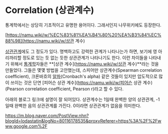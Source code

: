 # Correlation (상관계수)

통계학에서는 상당히 기초적이고 유명한 용어이다. 그래서인지 나무위키에도 등장한다.

[https://namu.wiki/w/%EC%83%81%EA%B4%80%20%EA%B3%84%EC%88%98](https://namu.wiki/w/상관 계수)

[상관관계](https://namu.wiki/w/상관관계)에도 그 정도가 있다. 명백하고도 강력한 관계가 나타나는가 하면, 보기에 영 아리까리할 정도로 있는 듯 없는 듯한 상관관계가 나타나기도 한다. 이런 차이들을 나타내기 위해서 [통계학](https://namu.wiki/w/통계학)자들은 **[상관 계수](https://namu.wiki/w/상관 계수)**라는 것을 만들었다. 그들은 몇몇 방법을 고안했는데, 스피어만 상관계수(Spearman correlation coefficient), 크론바흐의 [알파](https://namu.wiki/w/알파)(Cronbach's alpha) 같은 것들이 있지만 압도적으로 많이 쓰이는 것은 단연 [피어슨 상관 계수](https://namu.wiki/w/피어슨 상관 계수)(Pearson correlation coefficient, Pearson r)라고 할 수 있다.



아래의 블로그 링크에 설명이 잘 되어있다. 상관계수는 1일때 완벽한 양의 상관관계, -1일때 완벽한 음의 상관관계를 가진다. 0이라면 상관관계가 없음을 의미한다. 

https://m.blog.naver.com/PostView.nhn?blogId=lodastatin&logNo=80116178535&proxyReferer=https%3A%2F%2Fwww.google.com%2F




